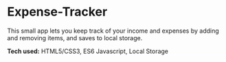 # Expense-Tracker
This small app lets you keep track of your income and expenses by adding and removing items, and saves to local storage.

**Tech used:** HTML5/CSS3, ES6 Javascript, Local Storage
